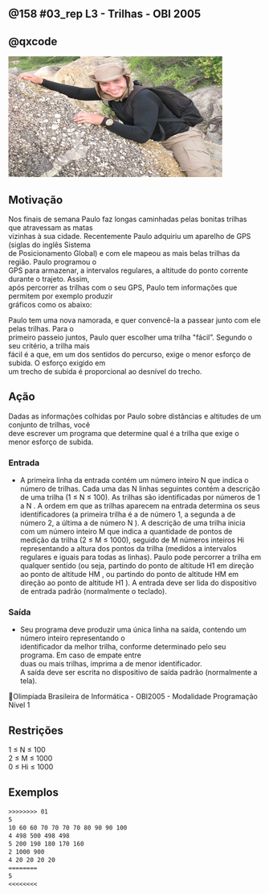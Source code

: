 ## @158 #03_rep L3 - Trilhas - OBI 2005
## @qxcode

![](__capa.jpg)

## Motivação

Nos finais de semana Paulo faz longas caminhadas pelas bonitas trilhas que atravessam as matas  
vizinhas à sua cidade. Recentemente Paulo adquiriu um aparelho de GPS (siglas do inglês Sistema  
de Posicionamento Global) e com ele mapeou as mais belas trilhas da região. Paulo programou o  
GPS para armazenar, a intervalos regulares, a altitude do ponto corrente durante o trajeto. Assim,  
após percorrer as trilhas com o seu GPS, Paulo tem informações que permitem por exemplo produzir  
gráficos como os abaixo:  
  
Paulo tem uma nova namorada, e quer convencê-la a passear junto com ele pelas trilhas. Para o  
primeiro passeio juntos, Paulo quer escolher uma trilha "fácil”. Segundo o seu critério, a trilha mais  
fácil é a que, em um dos sentidos do percurso, exige o menor esforço de subida. O esforço exigido em  
um trecho de subida é proporcional ao desnı́vel do trecho.  

## Ação

Dadas as informações colhidas por Paulo sobre distâncias e altitudes de um conjunto de trilhas, você  
deve escrever um programa que determine qual é a trilha que exige o menor esforço de subida.  
  
### Entrada

- A primeira linha da entrada contém um número inteiro N que indica o número de trilhas. Cada uma
das N linhas seguintes contém a descrição de uma trilha (1 ≤ N ≤ 100). As trilhas são identificadas por
números de 1 a N . A ordem em que as trilhas aparecem na entrada determina os seus identificadores
(a primeira trilha é a de número 1, a segunda a de número 2, a última a de número N ). A descrição
de uma trilha inicia com um número inteiro M que indica a quantidade de pontos de medição da
trilha (2 ≤ M ≤ 1000), seguido de M números inteiros Hi representando a altura dos pontos da
trilha (medidos a intervalos regulares e iguais para todas as linhas). Paulo pode percorrer a trilha em
qualquer sentido (ou seja, partindo do ponto de altitude H1 em direção ao ponto de altitude HM , ou
partindo do ponto de altitude HM em direção ao ponto de altitude H1 ).
A entrada deve ser lida do dispositivo de entrada padrão (normalmente o teclado).
  
### Saída

- Seu programa deve produzir uma única linha na saı́da, contendo um número inteiro representando o  
identificador da melhor trilha, conforme determinado pelo seu programa. Em caso de empate entre  
duas ou mais trilhas, imprima a de menor identificador.  
A saı́da deve ser escrita no dispositivo de saı́da padrão (normalmente a tela).  
  
Olimpı́ada Brasileira de Informática - OBI2005 - Modalidade Programação Nı́vel 1  
  
## Restrições

1 ≤ N ≤ 100  
2 ≤ M ≤ 1000  
0 ≤ Hi ≤ 1000

## Exemplos

```
>>>>>>>> 01
5
10 60 60 70 70 70 70 80 90 90 100
4 498 500 498 498
5 200 190 180 170 160
2 1000 900
4 20 20 20 20
========
5
<<<<<<<<
```

#

<!---
>>>>>>>> 02
10
42 51 94 74 39 85 62 89 37 5 11 96 2 4 64 3 87 13 22 93 35 70 10 22 23 53 48 89 67 72 74 16 25 96 94 78 41 61 25 73 51 42 28
73 99 50 26 74 83 37 62 22 12 87 32 48 12 62 62 30 21 61 56 66 6 50 53 53 50 0 10 14 73 64 14 55 27 13 82 19 46 0 28 55 7 95 76 75 54 63 40 65 25 26 73 10 25 74 70 39 91 38 84 31 25 94 36 0 57 39 48 98 58 62 62 33 18
89 108 110 106 102 104 100 107 108 102 101 101 102 100 109 100 106 104 106 104 102 108 105 106 102 106 106 108 106 102 108 109 106 103 106 102 105 109 105 100 105 106 110 109 103 101 103 103 103 107 104 105 100 107 107 108 101 105 100 107 103 109 110 110 101 100 103 101 101 103 107 109 105 103 103 104 107 109 102 110 110 100 110 107 104 105 108 105 100 102
82 75 41 53 79 60 7 50 87 63 3 24 81 64 24 86 42 38 87 92 89 79 3 36 0 92 69 18 70 44 77 76 33 32 6 62 29 94 41 2 32 8 3 1 46 20 39 66 73 97 27 21 80 53 87 41 57 28 99 38 72 6 44 1 70 44 71 48 22 73 61 47 78 4 43 33 58 23 53 64 42 92 41
25 58 17 80 80 41 34 100 64 63 60 9 25 43 25 57 18 50 36 75 37 38 2 43 31 28
67 96 94 92 94 97 92 93 98 99 97 94 92 92 92 96 95 92 92 92 100 90 94 92 95 91 98 99 91 96 92 98 97 98 91 99 94 98 92 98 90 97 97 92 99 98 96 92 99 98 90 96 94 93 92 100 92 93 93 95 100 92 96 94 90 96 99 96
15 103 108 102 104 100 102 102 106 109 101 101 110 107 103 105
96 53 100 44 58 2 76 77 41 52 52 14 41 49 0 59 32 99 61 10 14 5 98 7 46 79 15 65 17 87 63 25 65 74 95 64 82 4 4 31 34 89 57 11 87 10 9 96 52 81 15 41 30 48 18 56 37 75 30 85 60 43 85 92 56 65 67 42 65 0 2 65 38 28 41 95 21 57 37 21 58 56 73 13 57 86 74 14 72 71 45 63 75 9 43 93 83
14 93 98 100 92 91 99 94 99 100 93 91 99 90 93
84 42 83 15 64 30 26 53 31 5 85 85 54 0 16 33 43 85 49 77 81 7 74 12 13 11 27 78 85 29 37 28 43 35 38 88 95 49 32 15 86 32 81 63 97 39 22 5 86 96 22 33 1 18 52 91 44 40 95 45 7 69 86 28 78 51 38 16 6 55 10 53 87 16 40 35 37 40 51 72 31 0 92 50 71
========
7
<<<<<<<<

>>>>>>>> 03
10
45 18 31 80 64 32 17 18 27 36 1 53 80 84 51 43 47 98 36 41 51 92 30 23 75 77 39 62 33 10 91 6 100 85 70 14 99 71 89 7 27 37 56 24 100 34
60 6 25 5 94 84 9 23 28 7 83 14 89 78 25 45 88 56 74 15 87 21 75 45 93 71 19 91 19 2 35 23 51 38 39 84 51 13 38 11 85 22 100 95 30 93 93 63 27 63 15 42 17 24 59 5 28 13 67 71 94
88 100 110 106 108 106 107 105 101 105 104 105 106 107 100 102 100 107 100 101 100 106 106 101 107 108 106 107 107 110 105 103 101 107 108 103 109 100 109 105 104 106 101 104 101 107 109 107 105 105 105 101 102 106 108 103 100 103 103 102 108 107 110 101 101 106 105 105 100 109 109 104 109 105 101 102 107 106 102 105 101 104 105 103 100 107 103 105 104
67 104 109 104 100 105 106 104 102 105 109 104 110 102 108 102 100 109 108 102 105 110 100 107 109 108 106 103 102 102 107 101 104 102 109 110 100 103 108 109 101 105 104 101 110 100 101 103 107 102 104 108 108 106 104 106 107 101 107 105 105 100 105 100 109 106 104 101
59 102 110 101 101 102 102 107 101 110 105 109 107 100 100 102 103 100 101 105 102 109 103 108 106 110 103 108 104 105 102 110 110 106 107 109 105 103 106 107 107 100 105 107 106 106 102 100 103 109 106 108 103 107 102 106 101 102 106 109
99 31 40 36 65 81 62 91 98 31 10 0 58 72 31 43 28 3 7 36 81 99 69 56 82 75 94 26 93 31 99 79 28 100 59 13 22 46 7 92 35 69 62 28 28 96 15 40 40 64 20 48 4 38 75 65 34 83 33 28 47 33 7 74 26 64 35 38 2 56 32 51 91 57 23 66 58 72 32 55 37 37 27 50 52 94 76 50 47 19 84 10 52 30 10 5 95 22 64 83
34 92 94 99 97 95 96 91 90 91 96 94 91 92 91 92 98 91 90 94 100 96 95 92 90 93 95 99 90 94 90 95 93 92 94
27 71 85 60 32 10 97 49 14 10 8 69 84 81 35 55 73 80 22 18 20 19 86 78 61 27 80 52
54 91 94 94 92 99 100 97 96 96 100 96 91 99 97 94 91 94 99 96 95 93 100 96 98 95 98 95 94 95 91 100 97 98 96 98 100 98 99 96 100 95 92 97 95 99 90 96 90 94 96 96 96 93 96
82 100 103 109 100 103 104 106 108 102 101 105 108 109 104 103 101 107 110 103 110 109 106 103 108 110 106 107 109 106 110 109 105 107 109 103 109 109 103 106 106 100 108 107 104 110 110 108 101 104 110 110 107 107 107 103 106 102 109 103 103 105 108 106 104 100 104 109 100 108 101 102 104 106 103 106 107 107 110 103 105 108 106
========
7
<<<<<<<<
--->